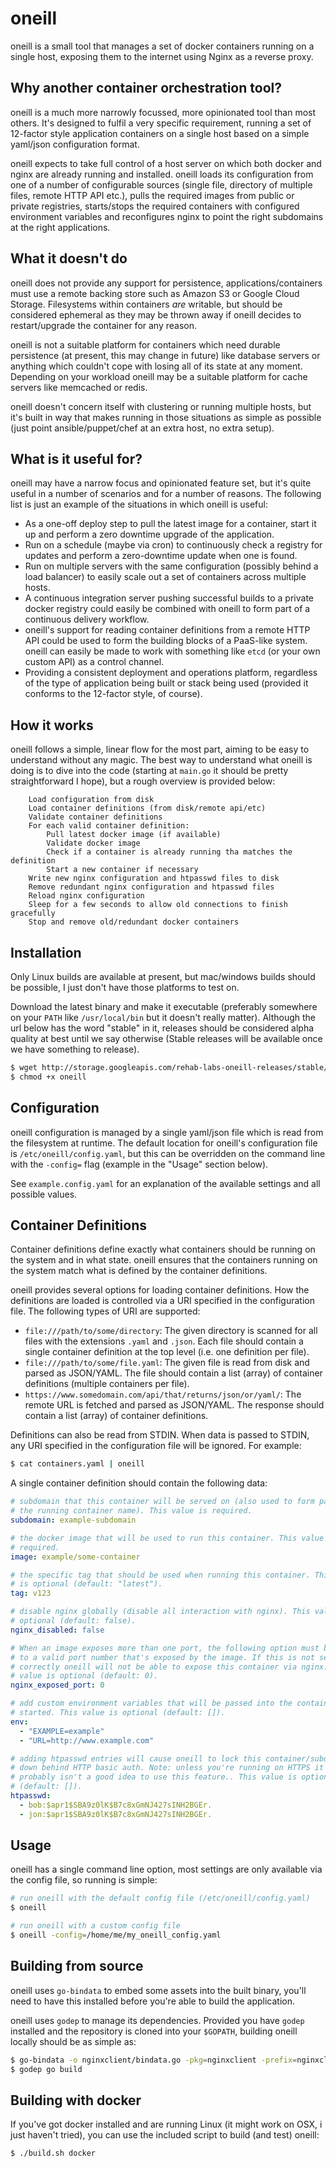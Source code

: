 oneill
======

oneill is a small tool that manages a set of docker containers running on a
single host, exposing them to the internet using Nginx as a reverse proxy.


## Why another container orchestration tool?

oneill is a much more narrowly focussed, more opinionated tool than most
others. It's designed to fulfil a very specific requirement, running a set of
12-factor style application containers on a single host based on a simple
yaml/json configuration format.

oneill expects to take full control of a host server on which both docker and
nginx are already running and installed. oneill loads its configuration from
one of a number of configurable sources (single file, directory of multiple
files, remote HTTP API etc.), pulls the required images from public or private
registries, starts/stops the required containers with configured environment
variables and reconfigures nginx to point the right subdomains at the right
applications.

## What it doesn't do

oneill does not provide any support for persistence, applications/containers
must use a remote backing store such as Amazon S3 or Google Cloud Storage.
Filesystems within containers *are* writable, but should be considered
ephemeral as they may be thrown away if oneill decides to restart/upgrade the
container for any reason.

oneill is not a suitable platform for containers which need durable
persistence (at present, this may change in future) like database servers or
anything which couldn't cope with losing all of its state at any moment.
Depending on your workload oneill may be a suitable platform for cache servers
like memcached or redis.

oneill doesn't concern itself with clustering or running multiple hosts, but
it's built in way that makes running in those situations as simple as possible
(just point ansible/puppet/chef at an extra host, no extra setup).


## What is it useful for?

oneill may have a narrow focus and opinionated feature set, but it's quite
useful in a number of scenarios and for a number of reasons. The following
list is just an example of the situations in which oneill is useful:

- As a one-off deploy step to pull the latest image for a container, start it
  up and perform a zero downtime upgrade of the application.
- Run on a schedule (maybe via cron) to continuously check a registry for
  updates and perform a zero-downtime update when one is found.
- Run on multiple servers with the same configuration (possibly behind a load
  balancer) to easily scale out a set of containers across multiple hosts.
- A continuous integration server pushing successful builds to a private
  docker registry could easily be combined with oneill to form part of a
  continuous delivery workflow.
- oneill's support for reading container definitions from a remote HTTP API
  could be used to form the building blocks of a PaaS-like system. oneill
  can easily be made to work with something like `etcd` (or your own custom
  API) as a control channel.
- Providing a consistent deployment and operations platform, regardless of the
  type of application being built or stack being used (provided it conforms to
  the 12-factor style, of course).


## How it works

oneill follows a simple, linear flow for the most part, aiming to be easy to
understand without any magic. The best way to understand what oneill is doing
is to dive into the code (starting at `main.go` it should be pretty
straightforward I hope), but a rough overview is provided below:

```
    Load configuration from disk
    Load container definitions (from disk/remote api/etc)
    Validate container definitions
    For each valid container definition:
        Pull latest docker image (if available)
        Validate docker image
        Check if a container is already running tha matches the definition
        Start a new container if necessary
    Write new nginx configuration and htpasswd files to disk
    Remove redundant nginx configuration and htpasswd files
    Reload nginx configuration
    Sleep for a few seconds to allow old connections to finish gracefully
    Stop and remove old/redundant docker containers
```


## Installation

Only Linux builds are available at present, but mac/windows builds should be
possible, I just don't have those platforms to test on.

Download the latest binary and make it executable (preferably somewhere on
your `PATH` like `/usr/local/bin` but it doesn't really matter). Although the
url below has the word "stable" in it, releases should be considered alpha
quality at best until we say otherwise (Stable releases will be available once
we have something to release).

```bash
$ wget http://storage.googleapis.com/rehab-labs-oneill-releases/stable/oneill
$ chmod +x oneill
```


## Configuration

oneill configuration is managed by a single yaml/json file which is read from
the filesystem at runtime. The default location for oneill's configuration
file is `/etc/oneill/config.yaml`, but this can be overridden on the command
line with the `-config=` flag (example in the "Usage" section below).

See `example.config.yaml` for an explanation of the available settings and all
possible values.


## Container Definitions

Container definitions define exactly what containers should be running on the
system and in what state. oneill ensures that the containers running on the
system match what is defined by the container definitions.

oneill provides several options for loading container definitions. How the
definitions are loaded is controlled via a URI specified in the configuration
file. The following types of URI are supported:

- `file:///path/to/some/directory`: The given directory is scanned for all
  files with the extensions `.yaml` and `.json`. Each file should contain a
  single container definition at the top level (i.e. one definition per file).
- `file:///path/to/some/file.yaml`: The given file is read from disk and
  parsed as JSON/YAML. The file should contain a list (array) of container
  definitions (multiple containers per file).
- `https://www.somedomain.com/api/that/returns/json/or/yaml/`: The remote URL
  is fetched and parsed as JSON/YAML. The response should contain a list
  (array) of container definitions.

Definitions can also be read from STDIN. When data is passed to STDIN, any URI
specified in the configuration file will be ignored. For example:

```bash
$ cat containers.yaml | oneill
```

A single container definition should contain the following data:

```yaml
# subdomain that this container will be served on (also used to form part of
# the running container name). This value is required.
subdomain: example-subdomain

# the docker image that will be used to run this container. This value is
# required.
image: example/some-container

# the specific tag that should be used when running this container. This value
# is optional (default: "latest").
tag: v123

# disable nginx globally (disable all interaction with nginx). This value is
# optional (default: false).
nginx_disabled: false

# When an image exposes more than one port, the following option must be set
# to a valid port number that's exposed by the image. If this is not set
# correctly oneill will not be able to expose this container via nginx. This
# value is optional (default: 0).
nginx_exposed_port: 0

# add custom environment variables that will be passed into the container when
# started. This value is optional (default: []).
env:
  - "EXAMPLE=example"
  - "URL=http://www.example.com"

# adding htpasswd entries will cause oneill to lock this container/subdomain
# down behind HTTP basic auth. Note: unless you're running on HTTPS it
# probably isn't a good idea to use this feature.. This value is optional
# (default: []).
htpasswd:
  - bob:$apr1$SBA9z0lK$B7c8xGmNJ427sINH2BGEr.
  - jon:$apr1$SBA9z0lK$B7c8xGmNJ427sINH2BGEr.
```


## Usage

oneill has a single command line option, most settings are only available via
the config file, so running is simple:

```bash
# run oneill with the default config file (/etc/oneill/config.yaml)
$ oneill

# run oneill with a custom config file
$ oneill -config=/home/me/my_oneill_config.yaml
```


## Building from source

oneill uses `go-bindata` to embed some assets into the built binary, you'll
need to have this installed before you're able to build the application.

oneill uses `godep` to manage its dependencies. Provided you have `godep`
installed and the repository is cloned into your `$GOPATH`, building oneill
locally should be as simple as:

```bash
$ go-bindata -o nginxclient/bindata.go -pkg=nginxclient -prefix=nginxclient/ nginxclient/templates/
$ godep go build
```


## Building with docker

If you've got docker installed and are running Linux (it might work on OSX, i
just haven't tried), you can use the included script to build (and test)
oneill:

```bash
$ ./build.sh docker
```
